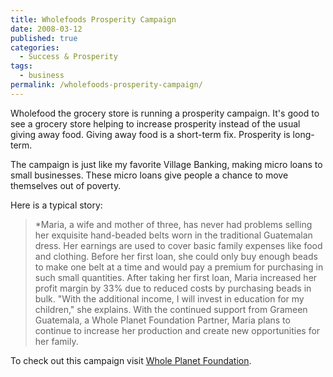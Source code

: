 ```yaml
---
title: Wholefoods Prosperity Campaign
date: 2008-03-12
published: true
categories:
  - Success & Prosperity
tags:
  - business
permalink: /wholefoods-prosperity-campaign/
---
```

Wholefood the grocery store is running a prosperity campaign.  It's good to see a grocery store helping to increase prosperity instead of the usual giving away food.  Giving away food is a short-term fix.  Prosperity is long-term.

The campaign is just like my favorite Village Banking, making micro loans to small businesses.  These micro loans give people a chance to move themselves out of poverty.

Here is a typical story:
> *Maria, a wife and mother of three, has never had problems selling her exquisite hand-beaded belts worn in the traditional Guatemalan dress.  Her earnings are used to cover basic family expenses like food and clothing.  Before her first loan, she could only buy enough beads to make one belt at a time and would pay a premium for purchasing in such small quantities.  After taking her first loan, Maria increased her profit margin by 33% due to reduced costs by purchasing beads in bulk. "With the additional income, I will invest in education for my children," she explains.  With the continued support from Grameen Guatemala, a Whole Planet Foundation Partner, Maria plans to continue to increase her production and create new opportunities for her family.

To check out this campaign visit [Whole Planet Foundation](https://www.wholeplanetfoundation.org).
